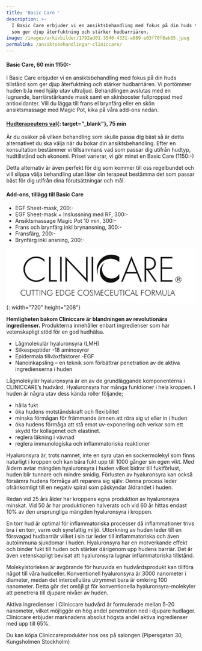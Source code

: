 ```yaml
---
title: 'Basic Care '
description: >-
  I Basic Care erbjuder vi en ansiktsbehandling med fokus på din huds tillstånd
  som ger djup återfuktning och stärker hudbarriären. 
image: /images/arkivbilder/1792ad01-3540-4331-a889-e03f70f8ab85.jpeg
permalink: /ansiktsbehandlingar-cliniccare/
---
```

#### Basic Care, 60 min 1150:-

I Basic Care erbjuder vi en ansiktsbehandling med fokus p&aring; din huds tillst&aring;nd som ger djup &aring;terfuktning och stärker hudbarriären. Vi portömmer huden b.la med hjälp utav ultraljud. Behandlingen avslutas med en lugnande, barriärstärkande mask samt en skinbooster fullproppad med antioxidanter. Vill du lägga till frans el brynfärg eller en skön ansiktsmassage med Magic Pot, kika p&aring; v&aring;ra add-ons nedan.

#### [Hudterapeutens val](https://pipershudvard.com/hudterapeutens-val/){: target="_blank"}, 75 min

Är du osäker p&aring; vilken behandling som skulle passa dig bäst s&aring; är detta alternativet du ska välja när du bokar din ansiktsbehandling. Efter en konsultation bestämmer vi tillsammans vad som passar dig utifr&aring;n hudtyp, hudtillst&aring;nd och ekonomi. Priset varierar, vi gör minst en Basic Care (1150:-)

Detta alternativ är även perfekt för dig som kommer till oss regelbundet och vill slippa välja behandling utan l&aring;ter din terapeut bestämma det som passar bäst för dig utifr&aring;n dina förutsättningar och m&aring;l.​​

#### **Add-ons, tillägg till Basic Care**

* EGF Sheet-mask, 200:-
* EGF Sheet-mask + Inslussning med RF, 300:-
* Ansiktsmassage Magic Pot 10 min, 300:-
* Frans och brynfärg inkl brynansning, 300:-
* Fransfärg, 200:-
* Brynfärg inkl ansning, 200:-

![](/images/behandlingar/clinicare.jpg){: width="720" height="208"}

**Hemligheten bakom Cliniccare är blandningen av revolutionära ingredienser.** Produkterna inneh&aring;ller enbart ingredienser som har vetenskapligt stöd för en god hudhälsa.

* L&aring;gmolekulär hyaluronsyra (LMH)
* Silkespeptider -18 aminosyror
* Epidermala tillväxtfaktorer -EGF
* Nanoinkapsling – en teknik som förbättrar penetration av de aktiva ingredienserna i huden

L&aring;gmolekylär hyaluronsyra är en av de grundläggande komponenterna i CLINICCARE’s hudv&aring;rd. Hyaluronsyra har m&aring;nga funktioner i hela kroppen. I huden är n&aring;gra utav dess kända roller följande;

* h&aring;lla fukt
* öka hudens motst&aring;ndskraft och flexibilitet
* minska förm&aring;gan för främmande ämnen att röra sig ut eller in i huden
* öka hudens förm&aring;ga att st&aring; emot uv-exponering och verkar som ett skydd för kollagenet och elastinet.
* reglera läkning i vävnad
* reglera immunologiska och inflammatoriska reaktioner

Hyaluronsyra är, trots namnet, inte en syra utan en sockermolekyl som finns naturligt i kroppen och kan bära fukt upp till 1000 g&aring;nger sin egen vikt. Med &aring;ldern avtar mängden hyaluronsyra i huden vilket bidrar till fuktförlust, huden blir tunnare och mindre smidig. Förlusten av hyaluronsyra kan ocks&aring; försämra hudens förm&aring;ga att reparera sig själv. Denna process leder ofr&aring;nkomligt till en negativ spiral som p&aring;skyndar &aring;ldrandet i huden.

Redan vid 25 &aring;rs &aring;lder har kroppens egna produktion av hyaluronsyra minskat. Vid 50 &aring;r har produktionen halverats och vid 60 &aring;r hittas endast 10% av den ursprungliga mängden hyaluronsyra i kroppen.

En torr hud är optimal för inflammatoriska processer d&aring; inflammationer trivs bra i en torr, varm och syrefattig miljö. Uttorkning av huden leder till en försvagad hudbarriär vilket i sin tur leder till inflammatoriska och även autoimmuna sjukdomar i huden. Hyaluronsyra har en motverkande effekt och binder fukt till huden och stärker därigenom upp hudens barriär. Det är även vetenskapligt bevisat att hyaluronsyra lugnar inflammatoriska tillst&aring;nd.

Molekylstorleken är avgörande för huruvida en hudv&aring;rdsprodukt kan tillföra n&aring;got till v&aring;ra hudceller. Konventionell hyaluronsyra är 3000 nanometer i diameter, medan det intercellulära utrymmet bara är omkring 100 nanometer. Detta gör det omöjligt för konventionella hyaluronsyra-molekyler att penetrera till djupare niv&aring;er av huden.

Aktiva ingredienser i Cliniccare hudv&aring;rd är formulerade mellan 5-20 nanometer, vilket möjliggör en hög andel penetration ned i djupare hudlager. Cliniccare erbjuder marknadens absolut högsta andel aktiva ingredienser med upp till 65%.

Du kan köpa Cliniccareprodukter hos oss p&aring; salongen (Pipersgatan 30, Kungsholmen Stockholm)